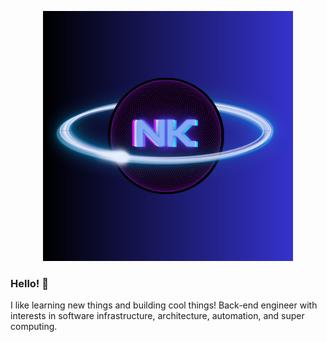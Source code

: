 

<p align="center">
    <img width="400" src="./assets/NK-2.png">
</p>

### Hello! 👋

I like learning new things and building cool things! Back-end engineer with interests in software infrastructure, architecture, automation, and super computing.

